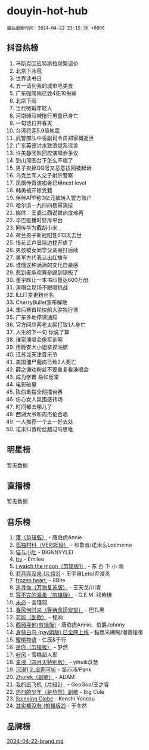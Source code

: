 # douyin-hot-hub

`最后更新时间：2024-04-22 23:15:36 +0800`

## 抖音热榜

1. 马斯克回应特斯拉频繁调价
1. 北京下冰雹
1. 世界读书日
1. 五一请到我的城市吃美食
1. 广东强降雨已致4死10失联
1. 北京下雨
1. 当代微瑕年轻人
1. 河南骑马被拖行男童已身亡
1. 一句话打开春天
1. 台湾花莲5.9级地震
1. 武警部队中将副司令员郑家概逝世
1. 广东英德洪水致溃堤系谣言
1. 许美静团队回应演唱会争议
1. 到山河图台下怎么不唱了
1. 男子卖掉QQ号又恶意找回被起诉
1. 乌克兰军人父子射杀警察
1. 凤凰传奇演唱会已经next level
1. 韩勇被开除党籍
1. 伴伴APP称3亿元被转入警方账户
1. 哈尔滨一九四四杨幂演技
1. 媒体：王婆江西说媒热度难再
1. 辛巴直播时怒斥平台
1. 网传华为截胡小米
1. 荷兰男子新冠阳性613天去世
1. 惜花芷卢昱晓边程开虐了
1. 男孩被女同学父亲殴打后续
1. 美军方代表认出红旗车
1. 谁懂这种满满的文化自豪感
1. 惹到麦承欢算是踢到钢板了
1. 董宇辉让一本书印量达600万册
1. 演唱会现场不跟唱挑战
1. ILLIT变更粉丝名
1. CherryBullet宣布解散
1. 季后赛首轮快船大胜独行侠
1. 广东多地停课通知
1. 官方回应两老太厮打致1人身亡
1. 人生的下一句 你说了算
1. 谁家演唱会像军训啊
1. 用晚安大小姐拿捏油腻
1. 汪苏泷天津音乐节
1. 美国僵尸鹿病已致2人死亡
1. 薛之谦劝粉丝不要重复看演唱会
1. 成为学霸 易如反掌
1. 电影破墓
1. 陈伯重摆全网擂台赛
1. 伤心女人氛围感转场
1. 时间都去哪儿了
1. 西湖大爷和周杰伦合唱
1. 一人推荐一个五一好去处
1. 诺米抖音粉丝超过马思唯

## 明星榜

暂无数据

## 直播榜

暂无数据

## 音乐榜

1. [落（剪辑版）](https://sf6-cdn-tos.douyinstatic.com/obj/tos-cn-ve-2774/o0h6HvN1BBbli9LtU3i5fQIleBQMF5Cg4TZmmC) - 唐伯虎Annie
1. [孤独材料（VERSE段）](https://sf3-cdn-tos.douyinstatic.com/obj/tos-cn-ve-2774/ocX7glDNHYlwFeYrGQfBZoThtvPWy8tCCEBGKQ) - 布鲁昔/诺米么Lodmemo
1. [猫与小肚](https://sf3-cdn-tos.douyinstatic.com/obj/tos-cn-ve-2774/osZeoClMECgK8DYl6VebABgbchEtPYQjZEnRtd) - BIGNNYYLEI
1. [try](https://sf5-hl-cdn-tos.douyinstatic.com/obj/tos-cn-ve-2774/oMCYLreazYIFEgVb1vQdrJnJTbe8DDfiCA6gKw) - Emilee
1. [i watch the moon（剪辑版1）](https://sf5-hl-cdn-tos.douyinstatic.com/obj/tos-cn-ve-2774/o0I9mSChzHZANMJIEBfkCQzzg6N5WAcVtqft9P) - 东 百 下 小 雨
1. [若月亮没来 (片段3)](https://sf5-hl-cdn-tos.douyinstatic.com/obj/tos-cn-ve-2774/okfyEUsGW1B1ovJi5JiN9IjvAT2lMwA054GoEB) - 王宇宙Leto/乔浚丞
1. [frozen heart.](https://sf5-hl-cdn-tos.douyinstatic.com/obj/tos-cn-ve-2774/oIIWJfyjIACZA9zQMtnJ6hQQhFC4vhCupoRBsO) - 8Bite
1. [追寻你（万物复苏版）](https://sf6-cdn-tos.douyinstatic.com/obj/tos-cn-ve-2774/oYeAZJsbjIDit9APmBg8u6uDUQnHmoCf3gbo74) - 王天戈/川青
1. [写不完的温柔（剪辑版）](https://sf5-hl-cdn-tos.douyinstatic.com/obj/tos-cn-ve-2774/oYBzzZQJ233GfwkemJJffAIWgeIYrjZfWhHTcG) - G.E.M. 邓紫棋
1. [未必](https://sf3-cdn-tos.douyinstatic.com/obj/tos-cn-ve-2774/ogntQMFnKQDZUgTCYuJgfLEtleYZZFxBQqhhFB) - 言瑾羽
1. [春风何时来（等待命运安排）](https://sf3-cdn-tos.douyinstatic.com/obj/tos-cn-ve-2774/oICBNbD3gelMfB4WgiD1KI2jQtXZE2FgHLwtsl) - 巴扎黑
1. [可能（副歌）](https://sf5-hl-cdn-tos.douyinstatic.com/obj/tos-cn-ve-2774/cde1731888894259b333569393c2fb51) - 程响
1. [西厢寻他(剪辑版)](https://sf3-cdn-tos.douyinstatic.com/obj/tos-cn-ve-2774/oUsAVfAQKlRNxEv5qxvIB8o5qmIWUcXbzJKJhw) - 唐伯虎Annie、伯爵Johnny
1. [身骑白马 (pay姐版) 已全网上线](https://sf5-hl-cdn-tos.douyinstatic.com/obj/tos-cn-ve-2774/oQLO5ZgLsFkaDhdIIveF2zUCgfweY0gWaH4AQG) - 黏苞米糊糊/潮音铭帝
1. [蜜桃物语](https://sf3-cdn-tos.douyinstatic.com/obj/tos-cn-ve-2774/oIhOSCZtIACtYU4XQkngiW9kCBfVD1Fz9IYeqL) - 仁辰&于行
1. [是你（剪辑版）](https://sf5-hl-cdn-tos.douyinstatic.com/obj/tos-cn-ve-2774/46019dae783c4c969944217fe1cfafc4) - 梦然
1. [听风](https://sf5-hl-cdn-tos.douyinstatic.com/obj/tos-cn-ve-2774/oAPa3yDDDIZygYzQdBemCAIngcCeEARgbQDtJC) - 雪糕超人耶
1. [麦浪（四月天特别版）](https://sf3-cdn-tos.douyinstatic.com/obj/tos-cn-ve-2774/26f5501a6547411fa3fbedc592fed0ad) - yihuik苡慧
1. [沉溺1.2_全网可听](https://sf3-cdn-tos.douyinstatic.com/obj/tos-cn-ve-2774/ok2QoiBqsWAX9McZmWiI9gAB0EzwD4Xj6yfmtH) - 邹沛沛/Pank
1. [Zhurek（副歌）](https://sf27-cdn-tos.douyinstatic.com/obj/tos-cn-ve-2774/ooQm8FBZQDlf0btEYgVpCcSCQfrdJGBEKZYBGS) - ADAM
1. [我的纸飞机（片段2）](https://sf5-hl-cdn-tos.douyinstatic.com/obj/tos-cn-ve-2774/oM2ZrKcg2CD5AeRB2gkeXOFB1IxAGJdZPazYHf) - GooGoo/王之睿
1. [热烈的少年（是热烈）副歌](https://sf3-cdn-tos.douyinstatic.com/obj/tos-cn-ve-2774/owVNI0CLDAUMtSz6TEYvfFBFL4UDFFhLfgK8fa) - Big Cole
1. [Spinning Globe](https://sf5-hl-cdn-tos.douyinstatic.com/obj/tos-cn-ve-2774/oAYhDobngQZXzvJaWpxueRR0jC4FZDexedXDYA) - Kenshi Yonezu
1. [其实都没有 (剪辑版2)](https://sf27-cdn-tos.douyinstatic.com/obj/tos-cn-ve-2774/oEBNQenHZtBhxYjGgUDQk0BCHTigQafgFlbQ7k) - 于冬然

## 品牌榜

[2024-04-22-brand.md](2024-04-22-brand.md)
